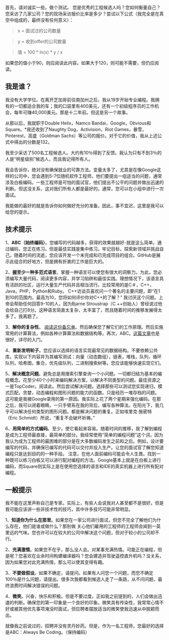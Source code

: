 首先，请对诚实一些。做个测试。
您是优秀的工程候选人吗？您如何衡量自己？您采访了几家公司？您的现场采访报价比率是多少？尝试以下公式（我完全是在真空中组成的，最终没有任何意义）：

> x = 面试过的公司数量

> y = 收到offer的公司数量

> 值 = 100 * ln(x) * y / x

如果您的值小于90，则应阅读此内容。如果大于120，则可能不需要，但仍应阅读。

## 我是谁？
我没有大学学位。在离开芝加哥前往南加州之后，我从19岁开始专业编程。我拥有的一切都适合我的车；我的口袋里有400美元，还有一个初级程序员的工作机会，每年可赚40,000美元。那是十二年前。但这是另一个故事。

从那以后，我就职于Double Helix，Namco Bandai，Google，Obvious和Square。*我还收到了Naughty Dog，Activision，Riot Games，暴雪，Pinterest，高盛（Goldman Sachs）等公司的报价。对于它的价值，我从上述公式中得出的分数是132。

我至少采访了500名工程候选人。大约有10％得到了反馈。我认为只有不到3％的人是“明星级别”候选人，而且我记得所有人。

我会告诉你，绝对没有确保就业的可靠方法。变量太多了，尤其是在像Google这样的公司中，您会遇到5-7位随机软件工程师，他们要提出一组适当的问题，通常涉及白板编码。一些工程师是可怕的面试官，他们提出不公平的问题并做出迅速的判断。但这没关系，这对我们所有人都是最好的。通常，您可以在小组中进行一次面试。

我能做的最好的就是告诉你如何做好充分的准备。因此，事不宜迟，这里是我可以给您的提示。

## 技术提示

1、**ABC（始终编码）**。您编写的代码越多，获得的效果就越好-就是这么简单。通过编码，您正在练习。但是最佳实践是集中练习。牢记目标，探索新领域并挑战自己。随着时间的流逝，您应该开发一个未完成和已完成项目的组合。GitHub是展示此组合的好地方，但是拥有折衷的工作是巨大的。

2、**握至少一种多范式语言**。掌握一种语言可以使您有很大的洞察力。为此，您必须编写大量代码，阅读更多内容，并学习陷阱和最佳实践。理想情况下，该语言具有活跃的社区，运行大量生产代码并且相当流行。比较常用的是C＃，C++，Java，PHP，Python和Ruby。
C++访谈员喜欢问一个著名的主要问题，即“在1到10的范围内，最高为10，您将如何评价你对C++的了解？” 我讨厌这个问题。上帝会帮助任何回答9-10的人，因为Bjarne Stroustrap（C ++创始人）曾经说过他会给自己打8分。这种语言简直太复杂，太丰富了，而且随着时间的推移发展得太多了。我离题了。

3、**解你的复杂性**。 <a href="">阅读这份备忘单</a>。然后确保您了解它们的工作原理。然后实施常用的计算算法，例如各种计算算法和数据结构等。再次，ABC。<a href="http://discrete.gr/complexity/">这篇文章</a>也是很好，详尽的入门。

4、**重新发明轮子**。您应该以选择的语言实现最常见的数据结构。不要依赖公共库。实现以下内容并为其编写测试：向量（动态数组），链表，堆栈，队列，循环队列，哈希图，集合，优先级队列，二进制搜索树等。您应该能够快速实现它们。

5、**解决概念问题**。避免总是用搜索引擎查询一个小问题。一切都归结为基本的编程概念。花至少40个小时来编码解决方案，以解决不同类型的问题。最佳资源之一是TopCoder。阅读此。然后尝试解决问题。选择那些可以测试您实现递归，模式匹配，贪婪，动态编程和图形问题的能力的函数。只是经历一堆存档的问题。
这可能是我被Google录用的第一原因。我实际上花了两个星期来强化编码。在那之后，我可以闭着眼睛，一只手臂系在我的背后，编写各种算法。在阳光下，我几乎可以解决任何类型的图形问题。都是解决问题的重复。正如埃里克·施密特（Eric Sc​​hmidt）所说，“重复不会破坏祈祷。”

6、**用简单的方式编码**。至少，使它看起来容易。随着时间的推移，我了解到编程是成为工程师最直接，最简单的部分。我经常使用“简单的编程问题”这个词，因为我认为成为工程师的最困难的部分是在大多数编码发生之前和之后。例如，设计要编写的代码，并确保已编写的代码可以交付并投入生产。让您的面试官了解您知道编程只是达到目的的一种手段。
注意，在他人面前编码可能会令人生畏。找到一种既可以练习白板又可以进行配对编程的方法。Google基本上就是在白板上进行编码，而Square则实际上是在使用您选择的语言和IDE的真实机器上进行所有配对编程。

## 一般提示

我不能在这里声称自己是专家。实际上，有些人会说我对人甚至都不是很好。但是我可能应该讲一些非技术性的技巧，其中许多技巧可能非常明显。

1、**知道你为什么在那里**。如果您在一家公司进行面试，但您不完全了解他们为什么存在，他们是谁或做什么？那别做 关心他们雇用的工程师的工程师会闻到一英里远的气味。您也许可以在较大的公司中解决这个问题，但对于较小的公司却不行。

2、**充满激情**。如果您不在乎，那么没人会。对某事充满热情。可能正在编程，但是呢？您喜欢在业余时间构建编译器吗？您会建造并驾驶遥控直升机吗？没关系，因为如果您对此充满热情，那么可以使其变得有趣。

3、**不要做假设**。如果不确定，请提问。如果有人问您一个问题，而您不确定100％是什么问题，请提出。很多次我都看到候选人走了一条路，从不问问题，最终浪费时间解决错误的问题。

4、**微笑**。兴奋，快乐和积极。但是不要过度。正如我之前提到的，人们会做出迅速的判断。确保您的第一印象是一个良好的印象。微笑具有传染性，我常常心情不好或被其他优先事项淹没时面试，但应聘者摆放适当的微笑使我迅速从中脱颖而出。

就像我之前说过的，招聘并没有灵丹妙药。但是，作为一名工程师，您最好的选择是ABC：Always Be Coding。（保持编码）
